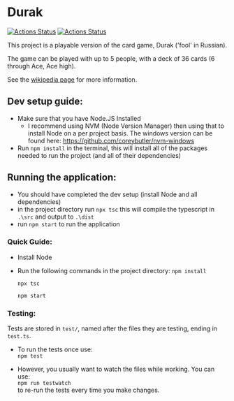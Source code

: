 # Durak

[![Actions Status](https://github.com/KaiSforza/durak/workflows/Node.js%20CI/badge.svg)](https://github.com/KaiSforza/durak/actions?query=workflow%3A"Node.js+CI")
[![Actions Status](https://github.com/KaiSforza/durak/workflows/CodeQL/badge.svg)](https://github.com/KaiSforza/durak/actions?query=workflow%3ACodeQL)


This project is a playable version of the card game, Durak ('fool' in Russian).

The game can be played with up to 5 people, with a deck of 36 cards (6 through Ace, Ace high).

See the [wikipedia page](https://en.wikipedia.org/wiki/Durak) for more information.

## Dev setup guide:
 - Make sure that you have Node.JS Installed
    - I recommend using NVM (Node Version Manager) then using that to install Node on a per project basis. The windows version can be found here: https://github.com/coreybutler/nvm-windows
 - Run `npm install` in the terminal, this will install all of the packages needed to run the project (and all of their dependencies)

## Running the application:
 - You should have completed the dev setup (install Node and all dependencies)
 - in the project directory run `npx tsc` this will compile the typescript in `.\src` and output to `.\dist`
 - run `npm start` to run the application

### Quick Guide:
  - Install Node
  - Run the following commands in the project directory:
    `npm install`

    `npx tsc`

    `npm start`

### Testing:
Tests are stored in `test/`, named after the files they are testing, ending in `test.ts`.
  - To run the tests once use:  
    `npm test`

  - However, you usually want to watch the files while working. You can use:  
    `npm run testwatch`  
    to re-run the tests every time you make changes.